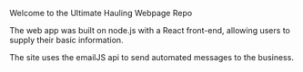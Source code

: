 Welcome to the Ultimate Hauling Webpage Repo

The web app was built on node.js with a React front-end, allowing users to supply their basic information.

The site uses the emailJS api to send automated messages to the business.
